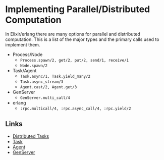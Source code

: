 # Implementing Parallel/Distributed Computation

In Elixir/erlang there are many options for parallel and distributed
computation. This is a list of the major types and the primary calls used to
implement them.

* Process/Node
    - `Process.spawn/2, get/2, put/2, send/1, receive/1`
    - `Node.spawn/2`
* Task/Agent
	- `Task.async/1, Task.yield_many/2`
	- `Task.async_stream/3`
	- `Agent.cast/2, Agent.get/3`
* GenServer
    - `GenServer.multi_call/4`
* erlang
	- `:rpc.multicall/4, :rpc.async_call/4, :rpc.yield/2`

## Links

* [Distributed Tasks](https://elixir-lang.org/getting-started/mix-otp/distributed-tasks-and-configuration.html)
* [Task](https://elixir-lang.org/getting-started/mix-otp/task-and-gen-tcp.html)
* [Agent](https://elixir-lang.org/getting-started/mix-otp/agent.html)
* [GenServer](https://elixir-lang.org/getting-started/mix-otp/genserver.html)


